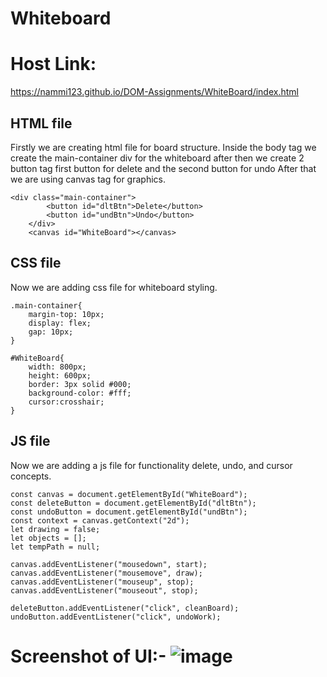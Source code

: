 # Whiteboard

# Host Link:
https://nammi123.github.io/DOM-Assignments/WhiteBoard/index.html
## HTML file
Firstly we are creating html file for board structure. Inside the body tag we create the main-container div for the whiteboard after then we create 2 button tag
first button for delete and the second button for undo After that we are using canvas tag for graphics.

```
<div class="main-container">
        <button id="dltBtn">Delete</button>
        <button id="undBtn">Undo</button>
    </div>
    <canvas id="WhiteBoard"></canvas>
```

## CSS file

Now we are adding css file for  whiteboard styling.

```
.main-container{
    margin-top: 10px;
    display: flex;
    gap: 10px;
}

#WhiteBoard{
    width: 800px;
    height: 600px;
    border: 3px solid #000;
    background-color: #fff;
    cursor:crosshair;
}
```

## JS file

Now we are adding a js file for functionality delete, undo, and cursor concepts.

```
const canvas = document.getElementById("WhiteBoard");
const deleteButton = document.getElementById("dltBtn");
const undoButton = document.getElementById("undBtn");
const context = canvas.getContext("2d");
let drawing = false;
let objects = [];
let tempPath = null;

canvas.addEventListener("mousedown", start);
canvas.addEventListener("mousemove", draw);
canvas.addEventListener("mouseup", stop);
canvas.addEventListener("mouseout", stop);

deleteButton.addEventListener("click", cleanBoard);
undoButton.addEventListener("click", undoWork);

```
# Screenshot of UI:- ![image](https://github.com/nammi123/DOM-Assignments/assets/96935962/bcb9a977-46f4-4654-a58d-34d4ca8d0396)

